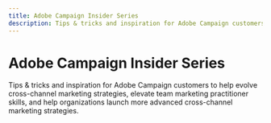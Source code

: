 ```yaml
---
title: Adobe Campaign Insider Series
description: Tips & tricks and inspiration for Adobe Campaign customers to help evolve cross-channel marketing strategies, elevate team marketing practitioner skills, and help organizations launch more advanced cross-channel marketing strategies.
---
```

# Adobe Campaign Insider Series

Tips & tricks and inspiration for Adobe Campaign customers to help evolve cross-channel marketing strategies, elevate team marketing practitioner skills, and help organizations launch more advanced cross-channel marketing strategies.
